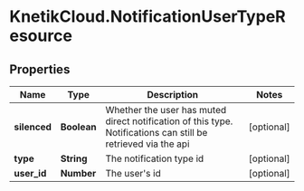 # KnetikCloud.NotificationUserTypeResource

## Properties
Name | Type | Description | Notes
------------ | ------------- | ------------- | -------------
**silenced** | **Boolean** | Whether the user has muted direct notification of this type. Notifications can still be retrieved via the api | [optional] 
**type** | **String** | The notification type id | [optional] 
**user_id** | **Number** | The user&#39;s id | [optional] 


